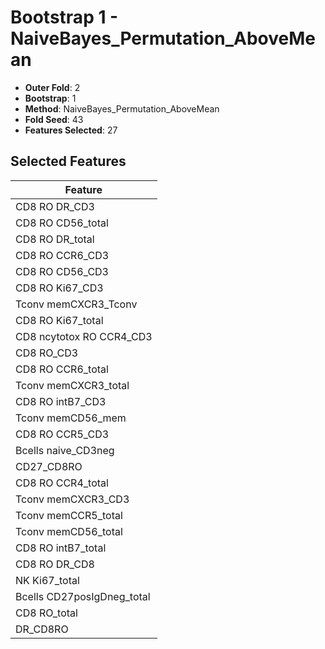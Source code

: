 # Bootstrap 1 - NaiveBayes_Permutation_AboveMean

- **Outer Fold**: 2
- **Bootstrap**: 1
- **Method**: NaiveBayes_Permutation_AboveMean
- **Fold Seed**: 43
- **Features Selected**: 27

## Selected Features

| Feature |
|---------|
| CD8 RO DR_CD3 |
| CD8 RO CD56_total |
| CD8 RO DR_total |
| CD8 RO CCR6_CD3 |
| CD8 RO CD56_CD3 |
| CD8  RO Ki67_CD3 |
| Tconv memCXCR3_Tconv |
| CD8 RO Ki67_total |
| CD8 ncytotox RO CCR4_CD3 |
| CD8 RO_CD3 |
| CD8 RO CCR6_total |
| Tconv memCXCR3_total |
| CD8 RO intB7_CD3 |
| Tconv memCD56_mem |
| CD8 RO CCR5_CD3 |
| Bcells naive_CD3neg |
| CD27_CD8RO |
| CD8 RO CCR4_total |
| Tconv memCXCR3_CD3 |
| Tconv memCCR5_total |
| Tconv memCD56_total |
| CD8 RO intB7_total |
| CD8 RO DR_CD8 |
| NK Ki67_total |
| Bcells CD27posIgDneg_total |
| CD8 RO_total |
| DR_CD8RO |
